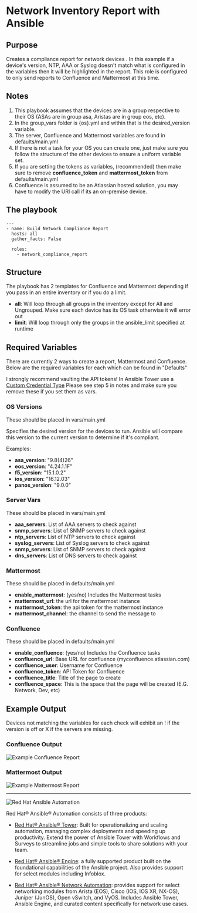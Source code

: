 # Network Inventory Report with Ansible

## Purpose

Creates a compliance report for network devices . In this example if a device's version, NTP, AAA or Syslog doesn't match what is configured in the variables then it will be highlighted in the report. This role is configured to only send reports to Confluence and Mattermost at this time.

## Notes

1. This playbook assumes that the devices are in a group respective to their OS (ASAs are in group asa, Aristas are in group eos, etc).
2. In the group_vars folder is {os}.yml and within that is the desired_version variable.
3. The server, Confluence and Mattermost variables are found in defaults/main.yml
4. If there is not a task for your OS you can create one, just make sure you follow the structure of the other devices to ensure a uniform variable set.
5. If you are setting the tokens as variables, (recommended) then make sure to remove **confluence_token** and **mattermost_token** from defaults/main.yml
6. Confluence is assumed to be an Atlassian hosted solution, you may have to modify the URI call if its an on-premise device.

## The playbook

```
---
- name: Build Network Compliance Report
  hosts: all
  gather_facts: False

  roles:
    - network_compliance_report
```

## Structure

The playbook has 2 templates for Confluence and Mattermost depending if you pass in an entire inventory or if you do a limit.

- **all**: Will loop through all groups in the inventory except for All and Ungrouped. Make sure each device has its OS task otherwise it will error out
- **limit**: Will loop through only the groups in the ansible_limit specified at runtime

## Required Variables

There are currently 2 ways to create a report, Mattermost and Confluence. Below are the required variables for each which can be found in "Defaults"

I strongly recommend vaulting the API tokens! In Ansible Tower use a [Custom Credential Type](https://www.ansible.com/blog/ansible-tower-feature-spotlight-custom-credentials) Please see step 5 in notes and make sure you remove these if you set them as vars.

### OS Versions

These should be placed in vars/main.yml

Specifies the desired version for the devices to run. Ansible will compare this version to the current version to determine if it's compliant.

Examples:

- **asa_version**: "9.8(4)26"
- **eos_version**: "4.24.1.1F"
- **f5_version**: "15.1.0.2"
- **ios_version**: "16.12.03"
- **panos_version**: "9.0.0"

### Server Vars

These should be placed in vars/main.yml

- **aaa_servers**: List of AAA servers to check against
- **snmp_servers**: List of SNMP servers to check against
- **ntp_servers**: List of NTP servers to check against
- **syslog_servers**: List of Syslog servers to check against
- **snmp_servers**: List of SNMP servers to check against
- **dns_servers**: List of DNS servers to check against

### Mattermost

These should be placed in defaults/main.yml

- **enable_mattermost**: (yes/no) Includes the Mattermost tasks
- **mattermost_url**: the url for the mattermost instance
- **mattermost_token**: the api token for the mattermost instance
- **mattermost_channel**: the channel to send the message to

### Confluence

These should be placed in defaults/main.yml

- **enable_confluence**: (yes/no) Includes the Confluence tasks
- **confluence_url**: Base URL for confluence (myconfluence.atlassian.com)
- **confluence_user**: Username for Confluence
- **confluence_token**: API Token for Confluence
- **confluence_title**: Title of the page to create
- **confluence_space**: This is the space that the page will be created (E.G. Network, Dev, etc)

## Example Output

Devices not matching the variables for each check will exhibit an ! if the version is off or X if the servers are missing.

### Confluence Output

![Example Confluence Report](https://i.imgur.com/kR7m6E8.png)

### Mattermost Output

![Example Mattermost Report](https://i.imgur.com/JkPm4I4.png)

---

![Red Hat Ansible Automation][6]

Red Hat® Ansible® Automation consists of three products:

- [Red Hat® Ansible® Tower][7]: Built for operationalizing and scaling
  automation, managing complex deployments and speeding up productivity. Extend
  the power of Ansible Tower with Workflows and Surveys to streamline jobs and
  simple tools to share solutions with your team.

- [Red Hat® Ansible® Engine][8]: a fully supported product built on the
  foundational capabilities of the Ansible project. Also provides support for
  select modules including Infoblox.

- [Red Hat® Ansible® Network Automation][9]: provides support for select
  networking modules from Arista (EOS), Cisco (IOS, IOS XR, NX-OS), Juniper
  (JunOS), Open vSwitch, and VyOS. Includes Ansible Tower, Ansible Engine, and
  curated content specifically for network use cases.

[1]: http://docs.ansible.com/ansible/latest/nxos_facts_module.html
[2]: http://docs.ansible.com/ansible/latest/list_of_network_modules.html
[3]: images/htmlreport.png
[4]: http://docs.ansible.com/ansible/latest/ios_facts_module.html
[5]: http://docs.ansible.com/ansible/latest/template_module.html
[6]: images/rh-ansible-automation.png
[7]: https://www.ansible.com/tower
[8]: https://www.ansible.com/ansible-engine
[9]: https://www.ansible.com/networking

